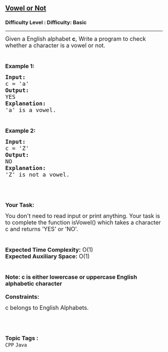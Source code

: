 <h2><a href="https://www.geeksforgeeks.org/problems/vowel-or-not0831/1?page=1&category=Java&difficulty=Basic&sortBy=submissions">Vowel or Not</a></h2><h3>Difficulty Level : Difficulty: Basic</h3><hr><div class="problems_problem_content__Xm_eO"><p><span style="font-size: 18px;">Given a English alphabet <strong>c</strong>, Write a program to check whether a character is a vowel or not.</span></p>
<p>&nbsp;</p>
<p><strong><span style="font-size: 18px;">Example 1:</span></strong></p>
<pre><strong><span style="font-size: 18px;">Input:</span></strong>
<span style="font-size: 18px;">c = 'a'</span>
<strong><span style="font-size: 18px;">Output:</span></strong>
<span style="font-size: 18px;">YES</span>
<strong><span style="font-size: 18px;">Explanation:</span></strong>
<span style="font-size: 18px;">'a' is a vowel.</span></pre>
<p>&nbsp;</p>
<p><strong><span style="font-size: 18px;">Example 2:</span></strong></p>
<pre><strong><span style="font-size: 18px;">Input:</span></strong>
<span style="font-size: 18px;">c = 'Z'</span>
<strong><span style="font-size: 18px;">Output:</span></strong>
<span style="font-size: 18px;">NO</span>
<strong><span style="font-size: 18px;">Explanation:</span></strong>
<span style="font-size: 18px;">'Z' is not a vowel.</span></pre>
<p>&nbsp;</p>
<p>&nbsp;</p>
<p><strong><span style="font-size: 18px;">Your Task:</span></strong></p>
<p><span style="font-size: 18px;">You don't need to read input or print anything. Your task is to complete the function isVowel() which takes a character c and returns 'YES' or 'NO'.</span></p>
<p>&nbsp;</p>
<p><span style="font-size: 18px;"><strong>Expected Time Complexity:</strong> O(1)<br><strong>Expected Auxiliary Space:</strong> O(1)</span></p>
<p>&nbsp;</p>
<p><span style="font-size: 18px;"><strong>Note: c is either lowercase or uppercase English alphabetic character</strong><br><br><strong>Constraints:</strong></span></p>
<p><span style="font-size: 18px;">c belongs to English Alphabets.</span></p>
<p>&nbsp;</p></div><br><p><span style=font-size:18px><strong>Topic Tags : </strong><br><code>CPP</code>&nbsp;<code>Java</code>&nbsp;